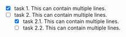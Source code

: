 * [x] task 1. This can contain
    multiple lines.
* [ ] task 2. This can contain
    multiple lines.
    * [x] task 2.1. This can contain
        multiple lines.
    * [ ] task 2.2. This can contain
        multiple lines.
